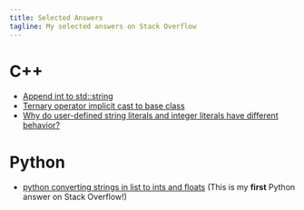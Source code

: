 ```yaml
---
title: Selected Answers
tagline: My selected answers on Stack Overflow
---
```


# C++

- [Append int to std::string](https://stackoverflow.com/a/45505795/5958455)
- [Ternary operator implicit cast to base class](https://stackoverflow.com/a/49240226/5958455)
- [Why do user-defined string literals and integer literals have different behavior?](https://stackoverflow.com/a/47467463/5958455)

# Python

- [python converting strings in list to ints and floats](https://stackoverflow.com/a/48441455/5958455) (This is my **first** Python answer on Stack Overflow!)
